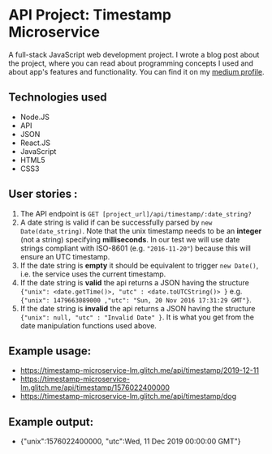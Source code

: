 # API Project: Timestamp Microservice

A full-stack JavaScript web development project. I wrote a blog post about the project, where you can read about programming concepts I used and about app's features and functionality. You can find it on my [medium profile]().

## Technologies used
* Node.JS
* API
* JSON
* React.JS
* JavaScript 
* HTML5
* CSS3

## User stories :

1. The API endpoint is `GET [project_url]/api/timestamp/:date_string?`
2. A date string is valid if can be successfully parsed by `new Date(date_string)`. Note that the unix timestamp needs to be an **integer** (not a string) specifying **milliseconds**. In our test we will use date strings compliant with ISO-8601 (e.g. `"2016-11-20"`) because this will ensure an UTC timestamp.
3. If the date string is **empty** it should be equivalent to trigger `new Date()`, i.e. the service uses the current timestamp.
4. If the date string is **valid** the api returns a JSON having the structure 
`{"unix": <date.getTime()>, "utc" : <date.toUTCString()> }`
e.g. `{"unix": 1479663089000 ,"utc": "Sun, 20 Nov 2016 17:31:29 GMT"}`.
5. If the date string is **invalid** the api returns a JSON having the structure `{"unix": null, "utc" : "Invalid Date" }`. It is what you get from the date manipulation functions used above.

## Example usage:
* https://timestamp-microservice-lm.glitch.me/api/timestamp/2019-12-11
* https://timestamp-microservice-lm.glitch.me/api/timestamp/1576022400000
* https://timestamp-microservice-lm.glitch.me/api/timestamp/dog

## Example output:
* {"unix":1576022400000, "utc":Wed, 11 Dec 2019 00:00:00 GMT"}
